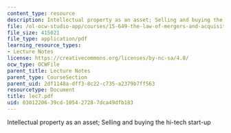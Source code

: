 ```yaml
---
content_type: resource
description: Intellectual property as an asset; Selling and buying the hi-tech start-up
file: /ol-ocw-studio-app/courses/15-649-the-law-of-mergers-and-acquisitions-spring-2003/0301220639cd105427287dca49dfb183_lec7.pdf
file_size: 415021
file_type: application/pdf
learning_resource_types:
- Lecture Notes
license: https://creativecommons.org/licenses/by-nc-sa/4.0/
ocw_type: OCWFile
parent_title: Lecture Notes
parent_type: CourseSection
parent_uid: 2df1148a-dff3-8c22-c735-a2379b7ff563
resourcetype: Document
title: lec7.pdf
uid: 03012206-39cd-1054-2728-7dca49dfb183
---
```

Intellectual property as an asset; Selling and buying the hi-tech start-up